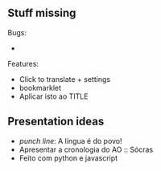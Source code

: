 Stuff missing
---

Bugs:

* 


Features:

* Click to translate + settings
* bookmarklet
* Aplicar isto ao TITLE


Presentation ideas
---

* _punch line_: A língua é do povo!
* Apresentar a cronologia do AO :: Sócras
* Feito com python e javascript
